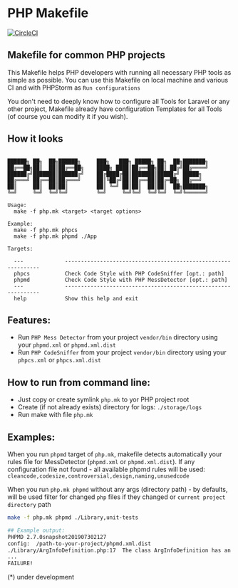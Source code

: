 # PHP Makefile

[![CircleCI](https://img.shields.io/circleci/build/github/AlexNDRmac/makefile-php?style=flat-square)](https://circleci.com/gh/AlexNDRmac/makefile-php)

## Makefile for common PHP projects

This Makefile helps PHP developers with running all necessary PHP tools as simple as possible. You can use this Makefile on local machine and various CI and with PHPStorm as `Run configurations`

You don't need to deeply know how to configure all Tools for Laravel or any other project, Makefile already have configuration Templates for all Tools (of course you can modify it if you wish).

## How it looks

```
                                                                 
██████╗ ██╗  ██╗██████╗     ███╗   ███╗ █████╗ ██╗  ██╗███████╗
██╔══██╗██║  ██║██╔══██╗    ████╗ ████║██╔══██╗██║ ██╔╝██╔════╝
██████╔╝███████║██████╔╝    ██╔████╔██║███████║█████╔╝ █████╗  
██╔═══╝ ██╔══██║██╔═══╝     ██║╚██╔╝██║██╔══██║██╔═██╗ ██╔══╝  
██║     ██║  ██║██║         ██║ ╚═╝ ██║██║  ██║██║  ██╗███████╗
╚═╝     ╚═╝  ╚═╝╚═╝         ╚═╝     ╚═╝╚═╝  ╚═╝╚═╝  ╚═╝╚══════╝
                                                                 
Usage:
  make -f php.mk <target> <target options>

Example:
  make -f php.mk phpcs
  make -f php.mk phpmd ./App

Targets:

  ---             --------------------------------------------------------------
  phpcs           Check Code Style with PHP CodeSniffer [opt.: path]
  phpmd           Check Code Style with PHP MessDetector [opt.: path]
  ---             --------------------------------------------------------------
  help            Show this help and exit

```

## Features:

- Run `PHP Mess Detector` from your project `vendor/bin` directory using your `phpmd.xml` or `phpmd.xml.dist`
- Run `PHP CodeSniffer` from your project `vendor/bin` directory using your `phpcs.xml` or `phpcs.xml.dist`

## How to run from command line:

- Just copy or create symlink `php.mk` to yor PHP project root
- Create (if not already exists) directory for logs: `./storage/logs`
- Run make with file `php.mk`

## Examples:

When you run `phpmd` target of `php.mk`, makefile detects automatically your rules file for MessDetector (`phpmd.xml` or `phpmd.xml.dist`).
If any configuration file not found - all available phpmd rules will be used: `cleancode,codesize,controversial,design,naming,unusedcode`

When you run `php.mk phpmd` without any args (directory path) - by defaults, will be used filter for changed `php` files if they changed or `current project directory` path

```bash
make -f php.mk phpmd ./Library,unit-tests 

## Example output:
PHPMD 2.7.0snapshot201907302127
config:  /path-to-your-project/phpmd.xml.dist
./Library/ArgInfoDefinition.php:17	The class ArgInfoDefinition has an overall complexity of 51 which is very high. The configured complexity threshold is 50.
...
FAILURE!
```

(*) under development
